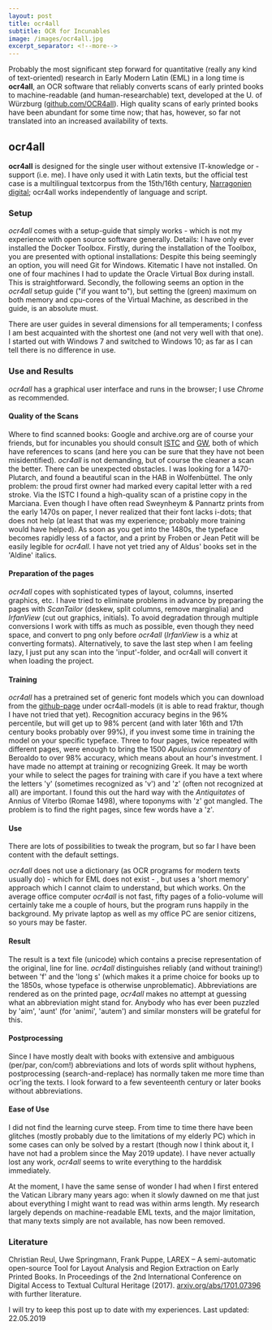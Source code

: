 ```yaml
---
layout: post
title: ocr4all
subtitle: OCR for Incunables
image: /images/ocr4all.jpg
excerpt_separator: <!--more-->
---
```

Probably the most significant step forward for quantitative (really any kind of text-oriented) research in Early Modern Latin (EML) in a long time is **ocr4all**, an OCR software that reliably converts scans of early printed books to machine-readable (and human-researchable) text, developed at the U. of Würzburg ([github.com/OCR4all](github.com/OCR4all)). High quality scans of early printed books have been abundant for some time now; that has, however, so far not translated into an increased availability of texts.
<!--more-->

## ocr4all
**ocr4all** is designed for the single user without extensive IT-knowledge or -support (i.e. me).  I have only used it with Latin texts, but the official test case is a multilingual textcorpus from the 15th/16th century, [Narragonien digital](kallimachos.de/kallimachos/index.php/Narragonien); ocr4all works independently of language and script. 

### Setup
*ocr4all* comes with a setup-guide that simply works - which is not my experience with open source software generally. Details: I have only ever installed the Docker Toolbox. Firstly, during the installation of the Toolbox, you are presented with optional installations: Despite this being seemingly an option, you will need Git for Windows. Kitematic I have not installed. On one of four machines I had to update the Oracle Virtual Box during install. This is straightforward. Secondly, the following seems an option in the *ocr4all* setup guide ("if you want to"), but setting the (green) maximum on both memory and cpu-cores of the Virtual Machine, as described in the guide, is an absolute must. 

There are user guides in several dimensions for all temperaments; I confess I am best acquainted with the shortest one (and not very well with that one). I started out with Windows 7 and switched to Windows 10; as far as I can tell there is no difference in use. 

### Use and Results
*ocr4all* has a graphical user interface and runs in the browser; I use *Chrome* as recommended. 

#### Quality of the Scans
Where to find scanned books: Google and archive.org are of course your friends, but for incunables you should consult [ISTC](data.cerl.org/istc/_search) and [GW](www.gesamtkatalogderwiegendrucke.de/), both of which have references to scans (and here you can be sure that they have not been misidentified). *ocr4all* is not demanding, but of course the cleaner a scan the better. There can be unexpected obstacles. I was looking for a 1470-Plutarch, and found a beautiful scan in the HAB in Wolfenbüttel. The only problem: the proud first owner had marked every capital letter with a red stroke. Via the ISTC I found a high-quality scan of a pristine copy in the Marciana. Even though I have often read Sweynheym & Pannartz prints from the early 1470s on paper, I never realized that their font lacks i-dots; that does not help (at least that was my experience; probably more training would have helped). As soon as you get into the 1480s, the typeface becomes rapidly less of a factor, and a print by Froben or Jean Petit will be easily legible for *ocr4all*. I have not yet tried any of Aldus' books set in the 'Aldine' italics. 

#### Preparation of the pages
*ocr4all* copes with sophisticated types of layout, columns, inserted graphics, etc. I have tried to eliminate problems in advance by preparing the pages with *ScanTailor* (deskew, split columns, remove marginalia) and *IrfanView* (cut out graphics, initials). To avoid degradation through multiple conversions I work with tiffs as much as possible, even though they need space, and convert to png only before *ocr4all* (*IrfanView* is a whiz at converting formats). Alternatively,  to save the last step when I am feeling lazy, I just put any scan into the 'input'-folder, and ocr4all will convert it when loading the project.

#### Training
*ocr4all* has a pretrained set of generic font models which you can download from the [github-page](github.com/OCR4all) under ocr4all-models (it is able to read fraktur, though I have not tried that yet). Recognition accuracy begins in the 96% percentile, but will get up to 98% percent (and with later 16th and 17th century books probably over 99%), if you invest some time in training the model on your specific typeface. Three to four pages, twice repeated with different pages, were enough to bring the 1500 *Apuleius commentary* of Beroaldo to over 98% accuracy, which means about an hour's investment. I have made no attempt at training or recognizing Greek. It may be worth your while to select the pages for training with care if you have a text where the letters 'y' (sometimes recognized as 'v') and 'z' (often not recognized at all) are important. I found this out the hard way with the *Antiquitates* of Annius of Viterbo (Romae 1498), where toponyms with 'z' got mangled. The problem is to find the right pages, since few words have a 'z'.

#### Use
There are lots of possibilities to tweak the program, but so far I have been content with the default settings. 

*ocr4all* does not use a dictionary (as OCR programs for modern texts usually do) - which for EML does not exist - , but uses a 'short memory' approach which I cannot claim to understand, but which works. On the average office computer *ocr4all* is not fast, fifty pages of a folio-volume will certainly take me a couple of hours, but the program runs happily in the background. My private laptop as well as my office PC are senior citizens, so yours may be faster.

#### Result
The result is a text file (unicode) which contains a precise representation of the original, line for line. *ocr4all* distinguishes reliably (and without training!) between 'f' and the 'long s' (which makes it a prime choice for books up to the 1850s, whose typeface is otherwise unproblematic). Abbreviations are rendered as on the printed page, *ocr4all* makes no attempt at guessing what an abbreviation might stand for. Anybody who has ever been puzzled by 'aim', 'aunt' (for 'animi', 'autem') and similar monsters will be grateful for this. 
 
#### Postprocessing
Since I have mostly dealt with books with extensive and ambiguous (per/par, con/com!) abbreviations and lots of words split without hyphens, postprocessing (search-and-replace) has normally taken me more time than ocr'ing the texts. I look forward to a few seventeenth century or later books without abbreviations.

#### Ease of Use
I did not find the learning curve steep. From time to time there have been glitches (mostly probably due to the limitations of my elderly PC) which in some cases can only be solved by a restart (though now I think about it, I have not had a problem since the May 2019 update). I have never actually lost any work, *ocr4all* seems to write everything to the harddisk immediately. 

At the moment, I have the same sense of wonder I had when I first entered the Vatican Library many years ago: when it slowly dawned on me that just about everything I might want to read was within arms length. My research largely depends on machine-readable EML texts, and the major limitation, that many texts simply are not available, has now been removed.

### Literature
Christian Reul, Uwe Springmann, Frank Puppe, LAREX – A semi-automatic open-source Tool for Layout Analysis and Region Extraction on Early Printed Books. In Proceedings of the 2nd International Conference on Digital Access to Textual Cultural Heritage (2017). 
[arxiv.org/abs/1701.07396](https://arxiv.org/abs/1701.07396) with further literature. 

I will try to keep this post up to date with my experiences. Last updated: 22.05.2019
